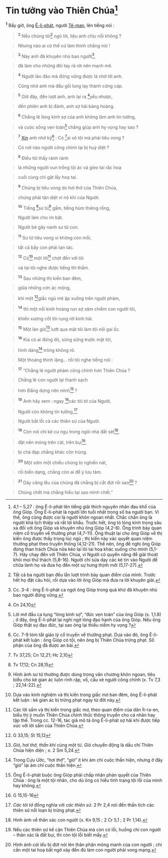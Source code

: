 # Tin tưởng vào Thiên Chúa[^1-90450e42-bb77-4f20-9070-5aa05e05dee4]
<sup><b>1</b></sup> Bấy giờ, ông [Ê-li-phát](), người [Tê-man](), lên tiếng nói :


> <sup><b>2</b></sup> Nếu chúng tôi[^2-90450e42-bb77-4f20-9070-5aa05e05dee4] ngỏ lời, liệu anh chịu nổi không ?
>


> Nhưng nào ai có thể cứ làm thinh chẳng nói !
>


> <sup><b>3</b></sup> Này anh đã khuyên nhủ bao người[^3-90450e42-bb77-4f20-9070-5aa05e05dee4],
>


> đã làm cho những đôi tay rã rời nên mạnh mẽ.
>


> <sup><b>4</b></sup> Người lảo đảo mà đứng vững được là nhờ lời anh.
>


> Cũng nhờ anh mà đầu gối lung lay thành cứng cáp.
>


> <sup><b>5</b></sup> Giờ đây, đến lượt anh, anh lại ra [^1@-90450e42-bb77-4f20-9070-5aa05e05dee4]yếu nhược,
>


> đến phiên anh bị đánh, anh sợ hãi bàng hoàng.
>


> <sup><b>6</b></sup> Chẳng lẽ lòng kính sợ của anh không làm anh tin tưởng,
>


> và cuộc sống vẹn toàn[^4-90450e42-bb77-4f20-9070-5aa05e05dee4] chẳng giúp anh hy vọng hay sao ?
>


> <sup><b>7</b></sup> [Xin]() anh nhớ kỹ[^5-90450e42-bb77-4f20-9070-5aa05e05dee4] : Có [^2@-90450e42-bb77-4f20-9070-5aa05e05dee4]ai vô tội mà phải tiêu vong ?
>


> Có nơi nào người công chính lại bị huỷ diệt ?
>


> <sup><b>8</b></sup> Điều tôi thấy rành rành
>


> là những người vun trồng tội ác và gieo tai rắc hoạ
>


> cuối cùng chỉ gặt lấy hoạ tai.
>


> <sup><b>9</b></sup> Chúng bị tiêu vong do hơi thở của Thiên Chúa,
>


> chúng phải tận diệt vì nộ khí của Người.
>


> <sup><b>10</b></sup> Tiếng [^3@-90450e42-bb77-4f20-9070-5aa05e05dee4]sư tử[^6-90450e42-bb77-4f20-9070-5aa05e05dee4] gầm, tiếng hùm thiêng rống,
>


> Người làm cho im bặt.
>


> Người bẻ gãy nanh sư tử con.
>


> <sup><b>11</b></sup> Sư tử tiêu vong vì không còn mồi,
>


> tất cả bầy con phải tan tác.
>


> <sup><b>12</b></sup> Có[^7-90450e42-bb77-4f20-9070-5aa05e05dee4] một lời[^8-90450e42-bb77-4f20-9070-5aa05e05dee4] chợt đến với tôi
>


> và tai tôi nghe được tiếng thì thầm.
>


> <sup><b>13</b></sup> Sau những thị kiến ban đêm,
>


> giữa những cơn ác mộng,
>


> khi một [^4@-90450e42-bb77-4f20-9070-5aa05e05dee4]giấc ngủ mê ập xuống trên người phàm,
>


> <sup><b>14</b></sup> thì một nỗi kinh hoàng run sợ xâm chiếm con người tôi,
>


> khiến xương cốt tôi rụng rời kinh hãi.
>


> <sup><b>15</b></sup> Một làn gió[^9-90450e42-bb77-4f20-9070-5aa05e05dee4] lướt qua mặt tôi làm tôi nổi gai ốc.
>


> <sup><b>16</b></sup> Kìa có ai đứng đó, sừng sững trước mặt tôi,
>


> hình dáng[^10-90450e42-bb77-4f20-9070-5aa05e05dee4] trông không rõ.
>


> Một thoáng thinh lặng... rồi tôi nghe tiếng nói :
>


> <sup><b>17</b></sup> “Chẳng lẽ người phàm công chính hơn Thiên Chúa ?
>


> Chẳng lẽ con người lại thanh sạch
>


> hơn Đấng dựng nên mình[^11-90450e42-bb77-4f20-9070-5aa05e05dee4] ?
>


> <sup><b>18</b></sup> Anh hãy xem : ngay [^5@-90450e42-bb77-4f20-9070-5aa05e05dee4]các tôi tớ của Người,
>


> Người còn không tin tưởng,[^12-90450e42-bb77-4f20-9070-5aa05e05dee4]
>


> Người bắt lỗi cả các thiên sứ của Người.
>


> <sup><b>19</b></sup> Còn nói chi kẻ cư ngụ trong ngôi nhà đất sét[^13-90450e42-bb77-4f20-9070-5aa05e05dee4],
>


> đặt nền móng trên cát, trên bụi[^14-90450e42-bb77-4f20-9070-5aa05e05dee4],
>


> bị chà đạp chẳng khác côn trùng.
>


> <sup><b>20</b></sup> Một sớm một chiều chúng bị nghiền nát,
>


> rồi biến dạng, chẳng còn ai để ý lưu tâm.
>


> <sup><b>21</b></sup> Dây căng lều của chúng đã chẳng bị cắt đứt rồi sao[^15-90450e42-bb77-4f20-9070-5aa05e05dee4] ?
>


> Chúng chết mà chẳng hiểu tại sao mình chết.”
>

[^1-90450e42-bb77-4f20-9070-5aa05e05dee4]: 4,1 – 5,27 : ông Ê-li-phát lên tiếng giải thích nguyên nhân đau khổ của ông Gióp. Ông Ê-li-phát là người lớn tuổi nhất trong số ba người bạn. Vì thế, ông cũng được coi là người khôn ngoan nhất. Chắc chắn ông là người khá lịch thiệp và rất lợi khẩu. Trước hết, ông tỏ lòng kính trọng sâu xa đối với ông Gióp và khuyên nhủ ông Gióp (4,2-6). Ông trình bày quan niệm cổ truyền về thưởng phạt (4,7-11). Ông thuật lại cho ông Gióp về thị kiến ông được thấy trong lúc ngủ ; thị kiến này xác quyết quan niệm thưởng phạt theo truyền thống (4,12-21). Thế nên, ông đề nghị ông Gióp đừng than trách Chúa nữa kẻo lại lôi tai hoạ khác xuống cho mình (5,1-7). Hãy chạy đến với Thiên Chúa, vì Người có quyền năng để giải thoát khỏi mọi thử thách (5,8-16). Người chỉ sửa dạy các kẻ tin vào Người để chữa lành họ và đưa họ đến một sự hưng thịnh mới (5,17-27).
[^2-90450e42-bb77-4f20-9070-5aa05e05dee4]: Tất cả ba người bạn đều lần lượt trình bày quan điểm của mình. Trước hết họ đặt câu hỏi, rồi dựa vào lời ông Gióp mà đưa ra lời khuyên giải.
[^3-90450e42-bb77-4f20-9070-5aa05e05dee4]: Cc. 3-4 : ông Ê-li-phát ca ngợi ông Gióp trong quá khứ đã khuyên nhủ bao người đứng vững.
[^4-90450e42-bb77-4f20-9070-5aa05e05dee4]: Lời mở đầu ca tụng “lòng kính sợ”, “đức vẹn toàn” của ông Gióp (x. 1,1.8) ; ở đây, ông Ê-li-phát lại nghi ngờ lòng đạo hạnh của ông Gióp. Nếu ông Gióp thật sự đạo đức, tại sao ông lại thiếu niềm hy vọng ?
[^5-90450e42-bb77-4f20-9070-5aa05e05dee4]: Cc. 7-9 tóm tắt giáo lý cổ truyền về thưởng phạt. Dựa vào đó, ông Ê-li-phát kết luận : ông Gióp có tội, nên ông bị Thiên Chúa trừng phạt. Số phận của ông đã được an bài.
[^6-90450e42-bb77-4f20-9070-5aa05e05dee4]: Hình ảnh sư tử thường được dùng trong văn chương khôn ngoan, tiêu biểu cho kẻ gian ác luôn rình rập, vồ, cấu xé người công chính (x. Tv 7,3 ; 22,14-22).
[^7-90450e42-bb77-4f20-9070-5aa05e05dee4]: Dựa vào kinh nghiệm và thị kiến trong giấc mơ ban đêm, ông Ê-li-phát kết luận : kẻ gian ác bị trừng phạt ngay từ đời này.
[^8-90450e42-bb77-4f20-9070-5aa05e05dee4]: Các lời sấm và thị kiến trong giấc mơ, theo quan điểm của dân Ít-ra-en, biểu thị ý muốn Thiên Chúa chính thức thông truyền cho cá nhân hay tập thể. Trong cc. 12-16, tác giả mô tả ông Ê-li-phát sợ hãi khi được tiếp xúc với lời sấm của Thiên Chúa.
[^9-90450e42-bb77-4f20-9070-5aa05e05dee4]: *Gió, hơi thở, thần khí* cùng một từ. *Gió* chuyển động là dấu chỉ Thiên Chúa hiện diện ; x. 2 Sm 5,24.
[^10-90450e42-bb77-4f20-9070-5aa05e05dee4]: Trong Cựu Ước, “*hơi thở*”, “*gió*” ít khi ám chỉ cuộc thần hiện, nhưng ở đây “gió” lại ám chỉ cuộc thần hiện.
[^11-90450e42-bb77-4f20-9070-5aa05e05dee4]: Ông Ê-li-phát buộc ông Gióp phải chấp nhận phán quyết của Thiên Chúa : ông là một tội nhân, cho dù ông có hiểu tình trạng tội lỗi của mình hay không.
[^12-90450e42-bb77-4f20-9070-5aa05e05dee4]: *Các tôi tớ* đồng nghĩa với *các thiên sứ*. 2 Pr 2,4 nói đến thần tích các thiên sứ nổi loạn bị trừng phạt.
[^13-90450e42-bb77-4f20-9070-5aa05e05dee4]: Hình ảnh về thân xác con người (x. Kn 9,15 ; 2 Cr 5,1 ; 2 Pr 1,14).
[^14-90450e42-bb77-4f20-9070-5aa05e05dee4]: Nếu các thiên sứ kề cận Thiên Chúa mà còn có lỗi, huống chi con người – thân xác là đất bụi, thì còn tội lỗi biết mấy.
[^15-90450e42-bb77-4f20-9070-5aa05e05dee4]: Hình ảnh *cái lều* bị *đứt* nói lên thân phận mỏng manh của con người ; chỉ cần một tai hoạ bất ngờ xảy đến đủ làm con người phải vong mạng.
[^1@-90450e42-bb77-4f20-9070-5aa05e05dee4]: Cn 24,10
[^2@-90450e42-bb77-4f20-9070-5aa05e05dee4]: Tv 37,25; Cn 12,21; Hc 2,10
[^3@-90450e42-bb77-4f20-9070-5aa05e05dee4]: Tv 17,12; Cn 28,15
[^4@-90450e42-bb77-4f20-9070-5aa05e05dee4]: G 33,15; St 15,12
[^5@-90450e42-bb77-4f20-9070-5aa05e05dee4]: G 15,15-16